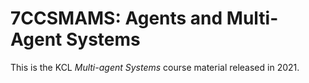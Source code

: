 # 7CCSMAMS: Agents and Multi-Agent Systems

This is the KCL _Multi-agent Systems_ course material released in 2021.

